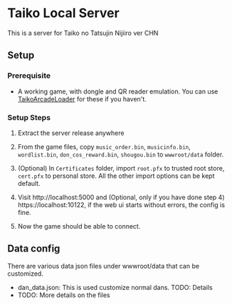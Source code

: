 # Taiko Local Server

This is a server for Taiko no Tatsujin Nijiiro ver CHN

## Setup

### Prerequisite

- A working game, with dongle and QR reader emulation. You can use [TaikoArcadeLoader](https://github.com/BroGamer4256/TaikoArcadeLoader) for these if you haven't.

### Setup Steps

1. Extract the server release anywhere

2. From the game files, copy `music_order.bin`, `musicinfo.bin`, `wordlist.bin`, `don_cos_reward.bin`, `shougou.bin` to `wwwroot/data` folder.

3. (Optional) In `Certificates` folder, import `root.pfx` to trusted root store, `cert.pfx` to personal store. All the other import options can be kept default.

4. Visit http://localhost:5000 and (Optional, only if you have done step 4) https://localhost:10122, if  the web ui starts without errors, the config is fine.
   
5. Now the game should be able to connect.

## Data config

There are various data json files under wwwroot/data that can be customized.

- dan_data.json: This is used customize normal dans. TODO: Details
- TODO: More details on the files
